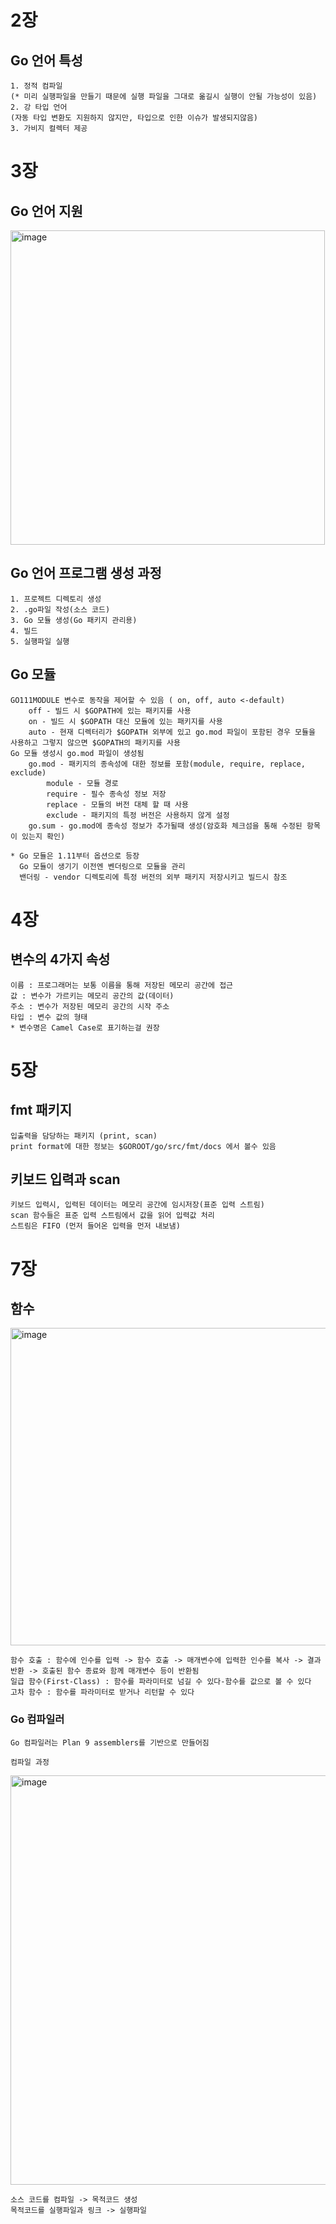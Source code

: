 # 2장

## Go 언어 특성
    1. 정적 컴파일 
    (* 미리 실행파일을 만들기 때문에 실행 파일을 그대로 옮길시 실행이 안될 가능성이 있음)
    2. 강 타입 언어
    (자동 타입 변환도 지원하지 않지만, 타입으로 인한 이슈가 발생되지않음)
    3. 가비지 컬렉터 제공
    
# 3장

## Go 언어 지원
<img width="503" alt="image" src="https://github.com/CW129/GOLANG_study/assets/104714337/536e960a-47eb-4cde-89ce-bd5c06d41ba3">


## Go 언어 프로그램 생성 과정
    1. 프로젝트 디렉토리 생성
    2. .go파일 작성(소스 코드)
    3. Go 모듈 생성(Go 패키지 관리용)
    4. 빌드
    5. 실행파일 실행
    
## Go 모듈
    GO111MODULE 변수로 동작을 제어할 수 있음 ( on, off, auto <-default)
        off - 빌드 시 $GOPATH에 있는 패키지를 사용
        on - 빌드 시 $GOPATH 대신 모듈에 있는 패키지를 사용
        auto - 현재 디렉터리가 $GOPATH 외부에 있고 go.mod 파일이 포함된 경우 모듈을 사용하고 그렇지 않으면 $GOPATH의 패키지를 사용
    Go 모듈 생성시 go.mod 파일이 생성됨
        go.mod - 패키지의 종속성에 대한 정보를 포함(module, require, replace, exclude)
            module - 모듈 경로
            require - 필수 종속성 정보 저장
            replace - 모듈의 버전 대체 할 때 사용
            exclude - 패키지의 특정 버전은 사용하지 않게 설정
        go.sum - go.mod에 종속성 정보가 추가될때 생성(암호화 체크섬을 통해 수정된 항목이 있는지 확인)

    * Go 모듈은 1.11부터 옵션으로 등장
      Go 모듈이 생기기 이전엔 벤더링으로 모듈을 관리
      밴더링 - vendor 디렉토리에 특정 버전의 외부 패키지 저장시키고 빌드시 참조

# 4장
 
## 변수의 4가지 속성
    이름 : 프로그래머는 보통 이름을 통해 저장된 메모리 공간에 접근
    값 : 변수가 가르키는 메모리 공간의 값(데이터)
    주소 : 변수가 저장된 메모리 공간의 시작 주소
    타입 : 변수 값의 형태
    * 변수명은 Camel Case로 표기하는걸 권장
    
# 5장

## fmt 패키지
    입출력을 담당하는 패키지 (print, scan)
    print format에 대한 정보는 $GOROOT/go/src/fmt/docs 에서 볼수 있음

## 키보드 입력과 scan
    키보드 입력시, 입력된 데이터는 메모리 공간에 임시저장(표준 입력 스트림)
    scan 함수들은 표준 입력 스트림에서 값을 읽어 입력값 처리
    스트림은 FIFO (먼저 들어온 입력을 먼저 내보냄)
    
# 7장

## 함수
<img width="508" alt="image" src="https://github.com/CW129/GOLANG_study/assets/104714337/e05b5bc1-459b-4cf5-a542-e4f62f73eb44">

    함수 호출 : 함수에 인수를 입력 -> 함수 호출 -> 매개변수에 입력한 인수를 복사 -> 결과 반환 -> 호출된 함수 종료와 함께 매개변수 등이 반환됨
    일급 함수(First-Class) : 함수를 파라미터로 넘길 수 있다-함수를 값으로 볼 수 있다
    고차 함수 : 함수를 파라미터로 받거나 리턴할 수 있다



### Go 컴파일러
    Go 컴파일러는 Plan 9 assemblers를 기반으로 만들어짐
    
    컴파일 과정
<img width="655" alt="image" src="https://github.com/CW129/GOLANG_study/assets/104714337/a19ed40f-3899-4063-8729-f8f4d6a27be3">
    
    소스 코드를 컴파일 -> 목적코드 생성
    목적코드를 실행파일과 링크 -> 실행파일 
